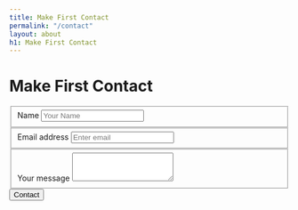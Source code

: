 ```yaml
---
title: Make First Contact
permalink: "/contact"
layout: about
h1: Make First Contact
---
```


<h1>Make First Contact</h1>

<form class="contact-form" action="https://www.formingo.co/submit/jarrettfuller@gmail.com"
      method="POST">
  <fieldset class="form-group">
    <label for="name">Name</label>
    <input type="text" class="form-control" id="name" placeholder="Your Name">
  </fieldset>

  <fieldset class="form-group">
    <label for="_replyto">Email address</label>
    <input type="email" name="__replyto" class="form-control" id="__replyto" placeholder="Enter email">
  </fieldset>

  <fieldset class="form-group">
    <label for="message">Your message</label>
    <textarea class="form-control" id="message" name="message" rows="3"></textarea>
  </fieldset>

<input type="submit" value="Contact">
</form>


